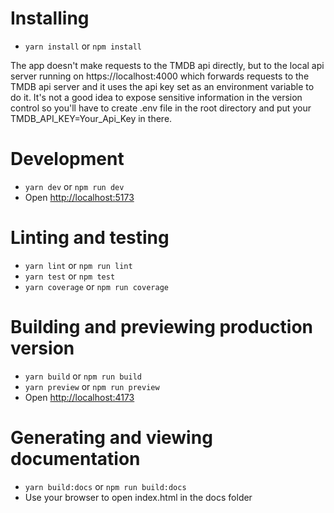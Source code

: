 # Installing

- `yarn install` or `npm install`

The app doesn't make requests to the TMDB api directly, but to the local api server running on https://localhost:4000 which forwards requests to the TMDB api server and it uses the api key set as an environment variable to do it. It's not a good idea to expose sensitive information in the version control so you'll have to create .env file in the root directory and put your TMDB_API_KEY=Your_Api_Key in there.

# Development

- `yarn dev` or `npm run dev`
- Open [http://localhost:5173](http://localhost:45173)

# Linting and testing

- `yarn lint` or `npm run lint`
- `yarn test` or `npm test`
- `yarn coverage` or `npm run coverage`

# Building and previewing production version

- `yarn build` or `npm run build`
- `yarn preview` or `npm run preview`
- Open [http://localhost:4173](http://localhost:4173)

# Generating and viewing documentation

- `yarn build:docs` or `npm run build:docs`
- Use your browser to open index.html in the docs folder

